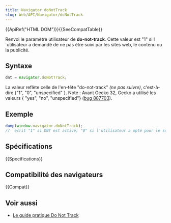 ```yaml
---
title: Navigator.doNotTrack
slug: Web/API/Navigator/doNotTrack
---
```


{{ApiRef("HTML DOM")}}{{SeeCompatTable}}

Renvoi le paramètre utilisateur de **do-not-track**. Cette valeur est "1" si l´utilisateur a demandé de ne pas être suivi par les sites web, le contenu ou la publicité.

## Syntaxe

```js
dnt = navigator.doNotTrack;
```

La valeur reflète celle de l'en-tête "do-not-track" _(ne pas suivre)_, c'est-à-dire {"1", "0", "unspecified" }. Note : Avant Gecko 32, Gecko a utilisé les valeurs { "yes", "no", "unspecified"} ([bug 887703](https://bugzilla.mozilla.org/show_bug.cgi?id=887703)).

## Exemple

```js
dump(window.navigator.doNotTrack);
//  écrit "1" si DNT est activé; "0" si l'utilisateur a opté pour le suivi; sinon c'est "unspecified" (non spécifié)
```

## Spécifications

{{Specifications}}

## Compatibilité des navigateurs

{{Compat}}

## Voir aussi

- [Le guide pratique Do Not Track](/fr/docs/Web/HTTP/Reference/Headers/DNT)
